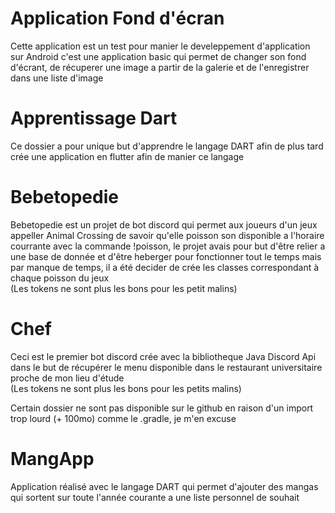 <h1>Application Fond d'écran</h1>

Cette application est un test pour manier le develeppement d'application sur Android c'est une application basic qui permet de changer son fond d'écrant, de récuperer une image a partir de la galerie et de l'enregistrer dans une liste d'image

<h1>Apprentissage Dart</h1>

Ce dossier a pour unique but d'apprendre le langage DART afin de plus tard crée une application en flutter afin de manier ce langage


<h1>Bebetopedie</h1>

Bebetopedie est un projet de bot discord qui permet aux joueurs d'un jeux appeller Animal Crossing de savoir qu'elle poisson son disponible a l'horaire courrante avec la commande 
!poisson, le projet avais pour but d'être relier a une base de donnée et d'être heberger pour fonctionner tout le temps mais par manque de temps, il a été decider de crée les classes
correspondant à chaque poisson du jeux 
<br>
(Les tokens ne sont plus les bons pour les petit malins)

<h1>Chef</h1>

Ceci est le premier bot discord crée avec la bibliotheque Java Discord Api dans le but de récupérer le menu disponible dans le restaurant universitaire proche de mon lieu d'étude
<br>
(Les tokens ne sont plus les bons pour les petits malins)


Certain dossier ne sont pas disponible sur le github en raison d'un import trop lourd (+ 100mo) comme le .gradle, je m'en excuse


<h1>MangApp</h1>

Application réalisé avec le langage DART qui permet d'ajouter des mangas qui sortent sur toute l'année courante a une liste personnel de souhait
